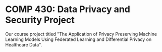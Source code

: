 # COMP 430: Data Privacy and Security Project
Our course project titled "The Application of Privacy Preserving Machine Learning Models Using Federated Learning and Differential Privacy on Healthcare Data".
